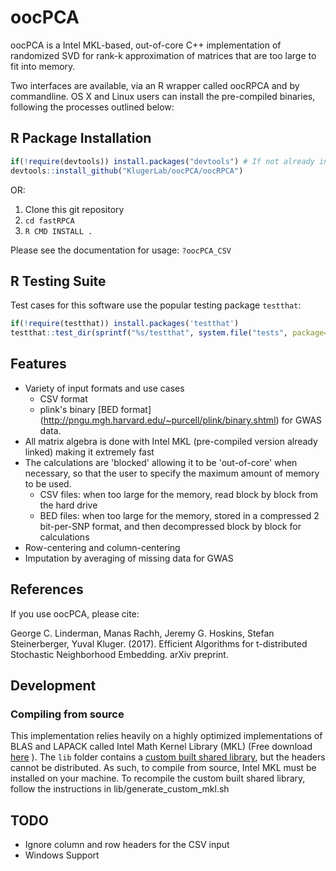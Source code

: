 # oocPCA
oocPCA is a Intel MKL-based, out-of-core C++ implementation of randomized
SVD for rank-k approximation of matrices that are too large to fit into
memory.

Two interfaces are available, via an R wrapper called oocRPCA and by
commandline.   OS X and Linux users can install the pre-compiled binaries,
following the processes outlined below:

## R Package Installation
```R
if(!require(devtools)) install.packages("devtools") # If not already installed
devtools::install_github("KlugerLab/oocPCA/oocRPCA")
```

OR:

1.  Clone this git repository
2. `cd fastRPCA`
3. `R CMD INSTALL .`

Please see the documentation for usage: `?oocPCA_CSV`

## R Testing Suite
Test cases for this software use the popular testing package `testthat`:

```R
if(!require(testthat)) install.packages('testthat')
testthat::test_dir(sprintf("%s/testthat", system.file("tests", package="oocRPCA")))
```

## Features
* Variety of input formats and use cases
  * CSV format
  * plink's binary [BED format] (http://pngu.mgh.harvard.edu/~purcell/plink/binary.shtml) for GWAS data. 
* All matrix algebra is done with Intel MKL (pre-compiled version already linked) making it extremely fast
* The calculations are 'blocked' allowing it to be 'out-of-core' when necessary, so that the user to specify the maximum amount of memory to be used.
  * CSV files: when too large for the memory, read block by block from the hard drive
  * BED files: when too large for the memory, stored in a compressed 2 bit-per-SNP format, and then decompressed block by block for calculations
* Row-centering and column-centering
* Imputation by averaging of missing data for GWAS

## References
If you use oocPCA, please cite:

George C. Linderman, Manas Rachh, Jeremy G. Hoskins, Stefan Steinerberger, Yuval Kluger. (2017). Efficient Algorithms for t-distributed Stochastic Neighborhood Embedding. arXiv preprint.



## Development
### Compiling from source
This implementation relies heavily on a highly optimized implementations of BLAS and LAPACK called Intel Math Kernel Library (MKL) (Free download [here](https://software.intel.com/sites/campaigns/nest/) ).  The `lib` folder contains a [custom built shared library](https://software.intel.com/en-us/node/528690), but the headers cannot be distributed.  As such, to compile from source, Intel MKL must be installed on your machine.  To recompile the custom built shared library, follow the instructions in lib/generate_custom_mkl.sh


## TODO
* Ignore column and row headers for the CSV input
* Windows Support


